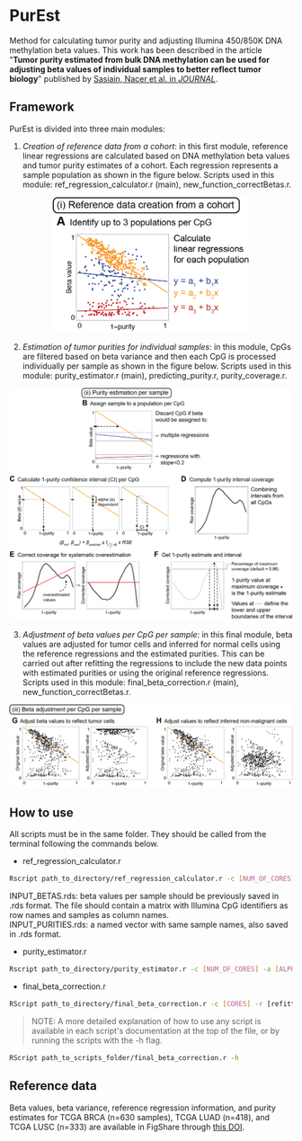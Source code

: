 # PurEst
Method for calculating tumor purity and adjusting Illumina 450/850K DNA methylation beta values. This work has been described in the article "**Tumor purity estimated from bulk DNA methylation can be used for adjusting beta values of individual samples to better reflect tumor biology**" published by [Sasiain, Nacer et al. in *JOURNAL*](LINK).

## Framework
PurEst is divided into three main modules:

1. *Creation of reference data from a cohort*: in this first module, reference linear regressions are calculated based on DNA methylation beta values and tumor purity estimates of a cohort. Each regression represents a sample population as shown in the figure below. Scripts used in this module: ref_regression_calculator.r (main), new_function_correctBetas.r.

<p align="center">
<img src="./man/figures/module1.png" width="350">
</p>

2. *Estimation of tumor purities for individual samples*: in this module, CpGs are filtered based on beta variance and then each CpG is processed individually per sample as shown in the figure below. Scripts used in this module: purity_estimator.r (main), predicting_purity.r, purity_coverage.r.

![Module 2](./man/figures/module2.png "PurEst Module 2")

3. *Adjustment of beta values per CpG per sample*: in this final module, beta values are adjusted for tumor cells and inferred for normal cells using the reference regressions and the estimated purities. This can be carried out after refitting the regressions to include the new data points with estimated purities or using the original reference regressions. Scripts used in this module: final_beta_correction.r (main), new_function_correctBetas.r.

![Module 3](./man/figures/module3.png "PurEst Module 3")

## How to use

All scripts must be in the same folder. They should be called from the terminal following the commands below.

* ref_regression_calculator.r
```bash
Rscript path_to_directory/ref_regression_calculator.r -c [NUM_OF_CORES] -b [INPUT_BETAS.rds] -p [INPUT_PURITIES.rds] -o [OUTPUT_PATH] -n [OUTPUT_NAME]
```
INPUT_BETAS.rds: beta values per sample should be previously saved in .rds format. The file should contain a matrix with Illumina CpG identifiers as row names and samples as column names.  
INPUT_PURITIES.rds: a named vector with same sample names, also saved in .rds format.

* purity_estimator.r
```bash
Rscript path_to_directory/purity_estimator.r -c [NUM_OF_CORES] -a [ALPHA_VALUE] -s [SLOPE_THRESHOLD] -v [VARIANCE_THRESHOLD] -p [PERCENTAGE_TO_INTERVAL] -d [REGRESSIONS_DIRECTORY] -b [BETAS_TO_ANALYSE] -o [OUTPUT_NAME]
```

* final_beta_correction.r
```bash
RScript path_to_directory/final_beta_correction.r -c [CORES] -r [refitting: TRUE/FALSE] -R [PATH_TO_REF_REGRESSIONS] -P [REF_COHORT_PURITY] -B [REF_COHORT_BETAS] -p [ESTIMATED_PURITIES] -b [BETAS_TO_CORRECT] -F [CORRECT_CERTAIN_CPGS: TRUE/FALSE] -f [CPGS_TO_CORRECT] -o [OUTPUT_PATH] -n [OUTPUT_NAME]
```

> NOTE: A more detailed explanation of how to use any script is available in each script's documentation at the top of the file, or by running the scripts with the -h flag.
```bash
RScript path_to_scripts_folder/final_beta_correction.r -h
```

## Reference data

Beta values, beta variance, reference regression information, and purity estimates for TCGA BRCA (n=630 samples), TCGA LUAD (n=418), and TCGA LUSC (n=333) are available in FigShare through [this DOI](https://doi.org/10.6084/m9.figshare.25074098).

